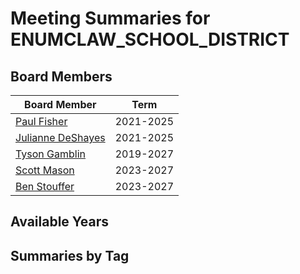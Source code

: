 # Meeting Summaries for ENUMCLAW_SCHOOL_DISTRICT

## Board Members

| Board Member       | Term           |
|--------------------|----------------|
| [Paul Fisher](board_member_113.md) | 2021-2025 |
| [Julianne DeShayes](board_member_114.md) | 2021-2025 |
| [Tyson Gamblin](board_member_115.md) | 2019-2027 |
| [Scott Mason](board_member_116.md) | 2023-2027 |
| [Ben Stouffer](board_member_117.md) | 2023-2027 |

## Available Years

## Summaries by Tag

